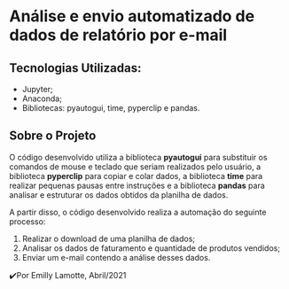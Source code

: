 # Análise e envio automatizado de dados de relatório por e-mail

## Tecnologias Utilizadas:

- Jupyter;
- Anaconda;
- Bibliotecas: pyautogui, time, pyperclip e pandas.

## Sobre o Projeto

O código desenvolvido utiliza a biblioteca **pyautogui** para substituir os comandos de mouse e teclado que seriam realizados pelo usuário, a biblioteca **pyperclip** para copiar e colar dados, a biblioteca **time** para realizar pequenas pausas entre instruções e a biblioteca **pandas** para analisar e estruturar os dados obtidos da planilha de dados. 

A partir disso, o código desenvolvido realiza a automação do seguinte processo:

1. Realizar o download de uma planilha de dados;
2. Analisar os dados de faturamento e quantidade de produtos vendidos;
3. Enviar um e-mail contendo a análise desses dados.

✔️Por Emilly Lamotte, Abril/2021
